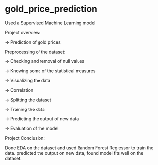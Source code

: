# gold_price_prediction

Used a Supervised Machine Learning model 

Project overview:

-> Prediction of gold prices

Preprocessing of the dataset:

-> Checking and removal of null values

-> Knowing some of the statistical measures

-> Visualizing the data

-> Correlation 

-> Splitting the dataset

-> Training the data 

-> Predicting the output of new data

-> Evaluation of the model

Project Conclusion:

Done EDA on the dataset and used Random Forest Regressor to train the data. predicted the output on new data, found model fits well on the dataset.   
